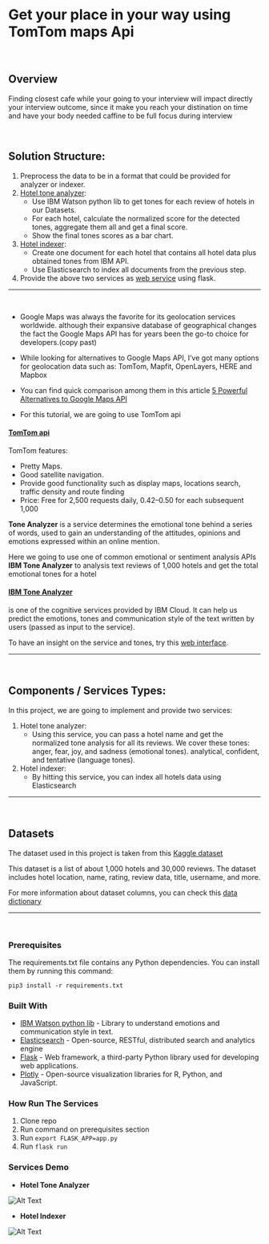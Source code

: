 # Get your place in your way using TomTom maps Api

<br>

## Overview

Finding closest cafe while your going to your interview will impact directly your interview outcome, since it make you reach your distination on time and have your body needed caffine to be full focus during interview

<br>

## Solution Structure:
1. Preprocess the data to be in a format that could be provided for analyzer or indexer.
2. [Hotel tone analyzer](https://github.com/EsraaMadi/Hotel-tone-analyzer/blob/master/code/Hotel%20Analyzer.ipynb):
    - Use IBM Watson python lib to get tones for each review of hotels in our Datasets.
    - For each hotel, calculate the normalized score for the detected tones, aggregate them all and get a final score.
    - Show the final tones scores as a bar chart.
3. [Hotel indexer](https://github.com/EsraaMadi/Hotel-tone-analyzer/blob/master/code/Hotel%20Indexer.ipynb):
    - Create one document for each hotel that contains all hotel data plus obtained tones from IBM API.
    - Use Elasticsearch to index all documents from the previous step.
4. Provide the above two services as [web service](https://github.com/EsraaMadi/Hotel-tone-analyzer/tree/master/code/flask-app) using flask.


---
<br>

- Google Maps was always the favorite for its geolocation services worldwide. although  their expansive database of geographical changes the fact the Google Maps API has for years been the go-to choice for developers.(copy past)

- While looking for alternatives to Google Maps API, I’ve got many options for geolocation data such as: TomTom, Mapfit, OpenLayers, HERE and Mapbox

- You can find quick comparison among them in this article [5 Powerful Alternatives to Google Maps API](https://nordicapis.com/5-powerful-alternatives-to-google-maps-api/)

- For this tutorial, we are going to use TomTom api
#### [TomTom api ](https://developer.tomtom.com/)
TomTom features:
- Pretty Maps.
- Good satellite navigation.
- Provide good functionality such as display maps, locations search, traffic density and route finding
- Price: Free for 2,500 requests daily, $0.42–$0.50 for each subsequent 1,000


**Tone Analyzer** is a service determines the emotional tone behind a series of words, used to gain an understanding of the attitudes, opinions and emotions expressed within an online mention.


Here we going to use one of common emotional or sentiment analysis APIs **IBM Tone Analyzer** to analysis text reviews of 1,000 hotels and get the total emotional tones for a hotel

#### [IBM Tone Analyzer](https://www.ibm.com/watson/services/tone-analyzer/)
is one of the cognitive services provided by IBM Cloud. It can help us predict the emotions, tones and communication style of the text written by users (passed as input to the service).

To have an insight on the service and tones, try this [web interface](https://tone-analyzer-demo.ng.bluemix.net/).

---
<br>

## Components / Services Types:
In this project, we are going to implement and provide two services:
1. Hotel tone analyzer:
    - Using this service, you can pass a hotel name and get the normalized tone analysis for all its reviews. We cover these tones: anger, fear, joy, and sadness (emotional tones). analytical, confident, and tentative (language tones).
2. Hotel indexer:
    - By hitting this service, you can index all hotels data using Elasticsearch
---
<br>



## Datasets
The dataset used in this project is taken from this [Kaggle dataset](https://www.kaggle.com/datafiniti/hotel-reviews#7282_1.csv)

This dataset is a list of about 1,000 hotels and 30,000 reviews. The dataset includes hotel location, name, rating, review data, title, username, and more.

For more information about dataset columns, you can check this [data dictionary](https://developer.datafiniti.co/docs/business-data-schema)

----
<br>

### Prerequisites
The requirements.txt file contains any Python dependencies. You can install them by running this command:

```
pip3 install -r requirements.txt
```

### Built With

- [IBM Watson python lib](https://pypi.org/project/ibm-watson/) - Library to understand emotions and communication style in text.
- [Elasticsearch](https://www.elastic.co/products/elasticsearch) - Open-source, RESTful, distributed search and analytics engine
- [Flask](https://flask-doc.readthedocs.io/en/latest/)  - Web framework, a third-party Python library used for developing web applications.
- [Plotly](https://pypi.org/project/plotly/) - Open-source visualization libraries for R, Python, and JavaScript.

### How Run The Services
1. Clone repo
2. Run command on prerequisites section
3. Run `export FLASK_APP=app.py`
4. Run `flask run`



### Services Demo

- **Hotel Tone Analyzer**

![Alt Text](code/flask-app/static/images/app-demo1.gif)

- **Hotel Indexer**

![Alt Text](code/flask-app/static/images/app-demo2.gif)
